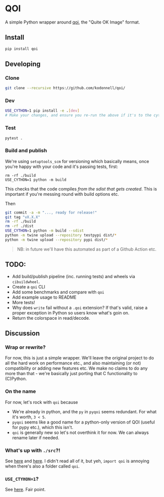 # QOI

A simple Python wrapper around [qoi](https://github.com/phoboslab/qoi), the "Quite OK Image" format.

## Install

```sh
pip install qoi
```

## Developing

### Clone
```sh
git clone --recursive https://github.com/kodonnell/qoi/
```

### Dev
```sh
USE_CYTHON=1 pip install -e .[dev]
# Make your changes, and ensure you re-run the above if it's to the cython files ...
```


### Test
```sh
pytest .
```

### Build and publish

We're using `setuptools_scm` for versioning which basically means, once you're happy with your code and it's passing tests, first:

```
rm -rf ./build
USE_CYTHON=1 python -m build
```

This checks that the code compiles *from the sdist that gets created*. This is important if you're messing round with build options etc. 

Then

```sh
git commit -a -m "..., ready for release!"
git tag "vX.X.X"
rm -rf ./build
rm -rf ./dist
USE_CYTHON=1 python -m build --sdist
python -m twine upload --repository testpypi dist/*
python -m twine upload --repository pypi dist/*
```

> NB: in future we'll have this automated as part of a Github Action etc.


## TODO:

- Add build/publish pipeline (inc. running tests) and wheels via `cibuildwheel`.
- Create a `qoi` CLI
- Add some benchmarks and compare with `qoi`
- Add example usage to README
- More tests!
- Why does `write` fail without a `.qoi` extension? If that's valid, raise a proper exception in Python so users know what's goin on.
- Return the colorspace in read/decode.

## Discussion

### Wrap or rewrite?

For now, this is just a simple wrapper. We'll leave the original project to do all the hard work on performance etc., and also maintaining (or not) compatibility or adding new features etc. We make no claims to do any more than that - we're basically just porting that C functionality to (C)Python.

### On the name

For now, let's rock with `qoi` because 

- We're already in python, and the `py` in `pyqoi` seems redundant. For what it's worth, `3 < 5`.
- `pyqoi` seems like a good name for a python-only version of QOI (useful for pypy etc.), which this isn't.
- `qoi` is generally new so let's not overthink it for now. We can always rename later if needed.

### What's up with `./src`?!

See [here](https://hynek.me/articles/testing-packaging/) and [here](https://blog.ionelmc.ro/2014/05/25/python-packaging/#the-structure). I didn't read all of it, but yeh, `import qoi` is annoying when there's also a folder called `qoi`.

### `USE_CTYHON=1`?

See [here](https://cython.readthedocs.io/en/latest/src/userguide/source_files_and_compilation.html#distributing-cython-modules). Fair point.